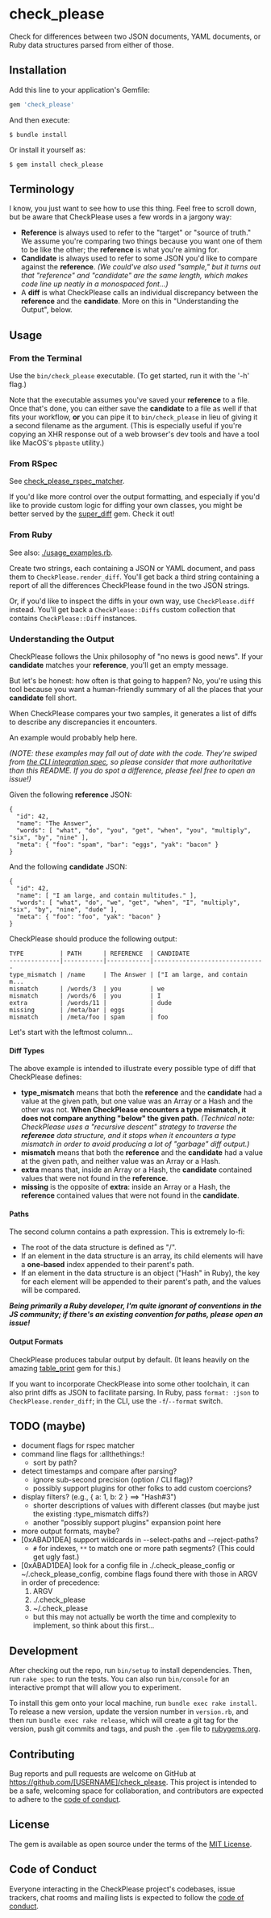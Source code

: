 # check_please

Check for differences between two JSON documents, YAML documents, or Ruby data
structures parsed from either of those.

## Installation

Add this line to your application's Gemfile:

```ruby
gem 'check_please'
```

And then execute:

    $ bundle install

Or install it yourself as:

    $ gem install check_please

## Terminology

I know, you just want to see how to use this thing.  Feel free to scroll down,
but be aware that CheckPlease uses a few words in a jargony way:

* **Reference** is always used to refer to the "target" or "source of truth."
  We assume you're comparing two things because you want one of them to be like
  the other; the **reference** is what you're aiming for.
* **Candidate** is always used to refer to some JSON you'd like to compare
  against the **reference**.  _(We could've also used "sample," but it turns
  out that "reference" and "candidate" are the same length, which makes code
  line up neatly in a monospaced font...)_
* A **diff** is what CheckPlease calls an individual discrepancy between the
  **reference** and the **candidate**.  More on this in "Understanding the Output",
  below.

## Usage

### From the Terminal

Use the `bin/check_please` executable.  (To get started, run it with the '-h' flag.)

Note that the executable assumes you've saved your **reference** to a file.
Once that's done, you can either save the **candidate** to a file as well if
that fits your workflow, **or** you can pipe it to `bin/check_please` in lieu
of giving it a second filename as the argument.  (This is especially useful if
you're copying an XHR response out of a web browser's dev tools and have a tool
like MacOS's `pbpaste` utility.)

### From RSpec

See [check_please_rspec_matcher](https://github.com/RealGeeks/check_please_rspec_matcher).

If you'd like more control over the output formatting, and especially if you'd
like to provide custom logic for diffing your own classes, you might be better
served by the [super_diff](https://github.com/mcmire/super_diff) gem.  Check it
out!

### From Ruby

See also: [./usage_examples.rb](usage_examples.rb).

Create two strings, each containing a JSON or YAML document, and pass them to
`CheckPlease.render_diff`.  You'll get back a third string containing a report
of all the differences CheckPlease found in the two JSON strings.

Or, if you'd like to inspect the diffs in your own way, use `CheckPlease.diff`
instead.  You'll get back a `CheckPlease::Diffs` custom collection that
contains `CheckPlease::Diff` instances.

### Understanding the Output

CheckPlease follows the Unix philosophy of "no news is good news".  If your
**candidate** matches your **reference**, you'll get an empty message.

But let's be honest:  how often is that going to happen?  No, you're using this
tool because you want a human-friendly summary of all the places that your
**candidate** fell short.

When CheckPlease compares your two samples, it generates a list of diffs to
describe any discrepancies it encounters.

An example would probably help here.

_(NOTE: these examples may fall out of date with the code.  They're swiped
from [the CLI integration spec](spec/cli_integration_spec.rb), so please
consider that more authoritative than this README.  If you do spot a
difference, please feel free to open an issue!)_

Given the following **reference** JSON:
```
{
  "id": 42,
  "name": "The Answer",
  "words": [ "what", "do", "you", "get", "when", "you", "multiply", "six", "by", "nine" ],
  "meta": { "foo": "spam", "bar": "eggs", "yak": "bacon" }
}
```

And the following **candidate** JSON:
```
{
  "id": 42,
  "name": [ "I am large, and contain multitudes." ],
  "words": [ "what", "do", "we", "get", "when", "I", "multiply", "six", "by", "nine", "dude" ],
  "meta": { "foo": "foo", "yak": "bacon" }
}
```

CheckPlease should produce the following output:

```
TYPE          | PATH      | REFERENCE  | CANDIDATE
--------------|-----------|------------|-------------------------------
type_mismatch | /name     | The Answer | ["I am large, and contain m...
mismatch      | /words/3  | you        | we
mismatch      | /words/6  | you        | I
extra         | /words/11 |            | dude
missing       | /meta/bar | eggs       |
mismatch      | /meta/foo | spam       | foo
```

Let's start with the leftmost column...

#### Diff Types

The above example is intended to illustrate every possible type of diff that
CheckPlease defines:

* **type_mismatch** means that both the **reference** and the **candidate** had
  a value at the given path, but one value was an Array or a Hash and the other
  was not.  **When CheckPlease encounters a type mismatch, it does not compare
  anything "below" the given path.**  _(Technical note:  CheckPlease uses a
  "recursive descent" strategy to traverse the **reference** data structure,
  and it stops when it encounters a type mismatch in order to avoid producing a
  lot of "garbage" diff output.)_
* **mismatch** means that both the **reference** and the **candidate** had a
  value at the given path, and neither value was an Array or a Hash.
* **extra** means that, inside an Array or a Hash, the **candidate** contained
  values that were not found in the **reference**.
* **missing** is the opposite of **extra**:  inside an Array or a Hash, the
  **reference** contained values that were not found in the **candidate**.

#### Paths

The second column contains a path expression.  This is extremely lo-fi:

* The root of the data structure is defined as "/".
* If an element in the data structure is an array, its child elements will have
  a **one-based** index appended to their parent's path.
* If an element in the data structure is an object ("Hash" in Ruby), the key
  for each element will be appended to their parent's path, and the values will
  be compared.

_**Being primarily a Ruby developer, I'm quite ignorant of conventions in the
JS community; if there's an existing convention for paths, please open an
issue!**_

#### Output Formats

CheckPlease produces tabular output by default.  (It leans heavily on the
amazing [table_print](http://tableprintgem.com) gem for this.)

If you want to incorporate CheckPlease into some other toolchain, it can also
print diffs as JSON to facilitate parsing.  In Ruby, pass `format: :json` to
`CheckPlease.render_diff`; in the CLI, use the `-f`/`--format` switch.

## TODO (maybe)

* document flags for rspec matcher
* command line flags for :allthethings:!
  * sort by path?
* detect timestamps and compare after parsing?
  * ignore sub-second precision (option / CLI flag)?
  * possibly support plugins for other folks to add custom coercions?
* display filters?  (e.g., { a: 1, b: 2 } ==> "Hash#3")
  * shorter descriptions of values with different classes
    (but maybe just the existing :type_mismatch diffs?)
  * another "possibly support plugins" expansion point here
* more output formats, maybe?
* [0xABAD1DEA] support wildcards in --select-paths and --reject-paths?
  * `#` for indexes, `**` to match one or more path segments?
    (This could get ugly fast.)
* [0xABAD1DEA] look for a config file in ./.check_please_config or ~/.check_please_config,
  combine flags found there with those in ARGV in order of precedence:
  1) ARGV
  2) ./.check_please
  3) ~/.check_please
  * but this may not actually be worth the time and complexity to implement, so
    think about this first...

## Development

After checking out the repo, run `bin/setup` to install dependencies. Then, run
`rake spec` to run the tests. You can also run `bin/console` for an interactive
prompt that will allow you to experiment.

To install this gem onto your local machine, run `bundle exec rake install`. To
release a new version, update the version number in `version.rb`, and then run
`bundle exec rake release`, which will create a git tag for the version, push
git commits and tags, and push the `.gem` file to
[rubygems.org](https://rubygems.org).

## Contributing

Bug reports and pull requests are welcome on GitHub at
https://github.com/[USERNAME]/check_please. This project is intended to be a
safe, welcoming space for collaboration, and contributors are expected to
adhere to the [code of
conduct](https://github.com/[USERNAME]/check_please/blob/master/CODE_OF_CONDUCT.md).


## License

The gem is available as open source under the terms of the [MIT
License](https://opensource.org/licenses/MIT).

## Code of Conduct

Everyone interacting in the CheckPlease project's codebases, issue trackers,
chat rooms and mailing lists is expected to follow the [code of
conduct](https://github.com/[USERNAME]/check_please/blob/master/CODE_OF_CONDUCT.md).
